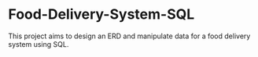 # Food-Delivery-System-SQL
This project aims to design an ERD and manipulate data for a food delivery system using SQL.
